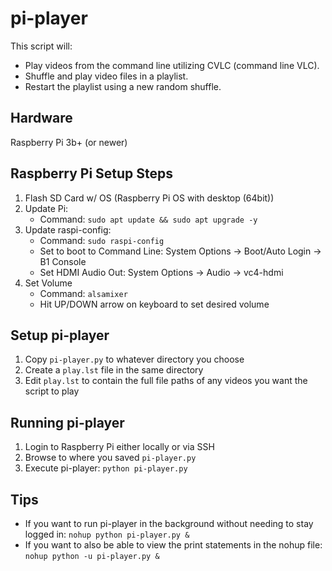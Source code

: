# pi-player
This script will:
- Play videos from the command line utilizing CVLC (command line VLC).
- Shuffle and play video files in a playlist.
- Restart the playlist using a new random shuffle.

## Hardware
Raspberry Pi 3b+ (or newer)

## Raspberry Pi Setup Steps
1. Flash SD Card w/ OS (Raspberry Pi OS with desktop (64bit))
2. Update Pi:
   - Command: `sudo apt update && sudo apt upgrade -y`
4. Update raspi-config:
   - Command: `sudo raspi-config`
   - Set to boot to Command Line: System Options -> Boot/Auto Login -> B1 Console
   - Set HDMI Audio Out: System Options -> Audio -> vc4-hdmi
5. Set Volume
   - Command: `alsamixer`
   - Hit UP/DOWN arrow on keyboard to set desired volume

## Setup pi-player
1. Copy `pi-player.py` to whatever directory you choose
2. Create a `play.lst` file in the same directory
3. Edit `play.lst` to contain the full file paths of any videos you want the script to play

## Running pi-player
1. Login to Raspberry Pi either locally or via SSH
2. Browse to where you saved `pi-player.py`
3. Execute pi-player: `python pi-player.py`

## Tips
- If you want to run pi-player in the background without needing to stay logged in: `nohup python pi-player.py &`
- If you want to also be able to view the print statements in the nohup file: `nohup python -u pi-player.py &`
